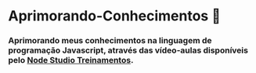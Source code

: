 # Aprimorando-Conhecimentos :mag_right:

### Aprimorando meus conhecimentos na linguagem de programação Javascript, através das vídeo-aulas disponíveis pelo [Node Studio Treinamentos](https://www.youtube.com/watch?v=uFMUdv1W1p4&list=PLwXQLZ3FdTVF9Y0RbsuN54XYP7D0dZIlR&index=1 ).



